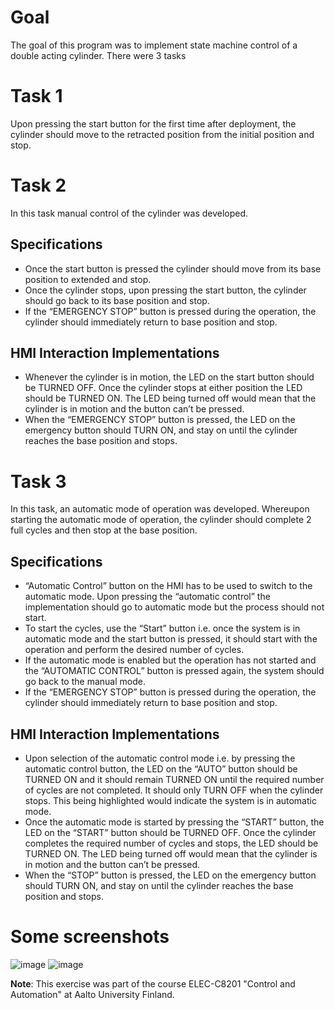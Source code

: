 # Goal
The goal of this program was to implement state machine control of a double acting cylinder. There were 3 tasks 

# Task 1
Upon pressing the start button for the first time after deployment, the cylinder should move to the retracted position from the initial position and stop.

# Task 2
In this task manual control of the cylinder was developed. 

## Specifications

- Once the start button is pressed the cylinder should move from its base position to extended and stop.
- Once the cylinder stops, upon pressing the start button, the cylinder should go back to its base position and stop.
- If the “EMERGENCY STOP” button is pressed during the operation, the cylinder should immediately return to base position and stop.

## HMI Interaction Implementations
- Whenever the cylinder is in motion, the LED on the start button should be TURNED OFF. Once the cylinder stops at either position the LED should be TURNED ON. The LED being turned off would mean that the cylinder is in motion and the button can’t be pressed.
- When the “EMERGENCY STOP” button is pressed, the LED on the emergency button should TURN ON, and stay on until the cylinder reaches the base position and stops.


# Task 3
In this task, an automatic mode of operation was developed. Whereupon starting the automatic mode of operation, the cylinder should complete 2 full cycles and then stop at the base position.

## Specifications

- “Automatic Control” button on the HMI has to be used to switch to the automatic mode. Upon pressing the “automatic control” the implementation should go to automatic mode but the process should not start.
- To start the cycles, use the “Start” button i.e. once the system is in automatic mode and the start button is pressed, it should start with the operation and perform the desired number of cycles.
- If the automatic mode is enabled but the operation has not started and the “AUTOMATIC CONTROL” button is pressed again, the system should go back to the manual mode.
- If the “EMERGENCY STOP” button is pressed during the operation, the cylinder should immediately return to base position and stop.

## HMI Interaction Implementations

- Upon selection of the automatic control mode i.e. by pressing the automatic control button, the LED on the “AUTO” button should be TURNED ON and it should remain TURNED ON until the required number of cycles are not completed. It should only TURN OFF when the cylinder stops. This being highlighted would indicate the system is in automatic mode.
- Once the automatic mode is started by pressing the “START” button, the LED on the “START” button should be TURNED OFF. Once the cylinder completes the required number of cycles and stops, the LED should be TURNED ON. The LED being turned off would mean that the cylinder is in motion and the button can’t be pressed.
- When the “STOP” button is pressed, the LED on the emergency button should TURN ON, and stay on until the cylinder reaches the base position and stops.








# Some screenshots
![image](https://user-images.githubusercontent.com/87899535/135574667-127b351e-86a6-481f-8c22-f21f8023f723.png)
![image](https://user-images.githubusercontent.com/87899535/135574817-4b11f9ac-fd87-4ec6-8e45-6659e72082db.png)

**Note**: This exercise was part of the course ELEC-C8201 "Control and Automation" at Aalto University Finland. 



